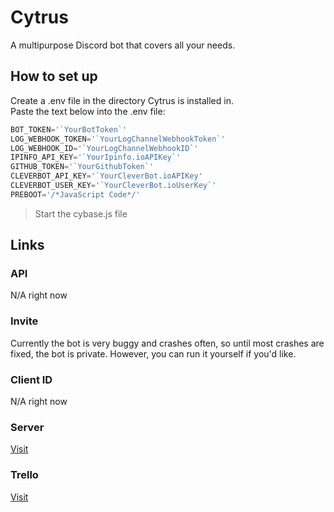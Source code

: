 # Cytrus
A multipurpose Discord bot that covers all your needs.

## How to set up
Create a .env file in the directory Cytrus is installed in.  
Paste the text below into the .env file:  
```js
BOT_TOKEN='`YourBotToken`'
LOG_WEBHOOK_TOKEN='`YourLogChannelWebhookToken`'
LOG_WEBHOOK_ID='`YourLogChannelWebhookID`'
IPINFO_API_KEY='`YourIpinfo.ioAPIKey`'
GITHUB_TOKEN='`YourGithubToken`'
CLEVERBOT_API_KEY='`YourCleverBot.ioAPIKey'
CLEVERBOT_USER_KEY='`YourCleverBot.ioUserKey`'
PREBOOT='/*JavaScript Code*/'
```
> Start the cybase.js file  

## Links
### API
N/A right now
​
### Invite
Currently the bot is very buggy and crashes often, so until most crashes are fixed, the bot is private.
However, you can run it yourself if you'd like.
​
### Client ID
N/A right now
​
### Server
[Visit](https://discord.gg/BfpMgXs)

### Trello
[Visit](https://trello.com/b/5eQYiKLQ)
